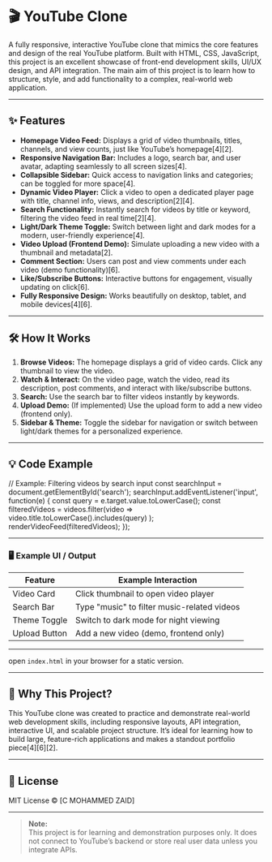 # 🎬 YouTube Clone

A fully responsive, interactive YouTube clone that mimics the core features and design of the real YouTube platform. Built with HTML, CSS, JavaScript, this project is an excellent showcase of front-end development skills, UI/UX design, and API integration. The main aim of this project is to learn how to structure, style, and add functionality to a complex, real-world web application.

---


## ✨ Features

- **Homepage Video Feed:** Displays a grid of video thumbnails, titles, channels, and view counts, just like YouTube’s homepage[4][2].
- **Responsive Navigation Bar:** Includes a logo, search bar, and user avatar, adapting seamlessly to all screen sizes[4].
- **Collapsible Sidebar:** Quick access to navigation links and categories; can be toggled for more space[4].
- **Dynamic Video Player:** Click a video to open a dedicated player page with title, channel info, views, and description[2][4].
- **Search Functionality:** Instantly search for videos by title or keyword, filtering the video feed in real time[2][4].
- **Light/Dark Theme Toggle:** Switch between light and dark modes for a modern, user-friendly experience[4].
- **Video Upload (Frontend Demo):** Simulate uploading a new video with a thumbnail and metadata[2].
- **Comment Section:** Users can post and view comments under each video (demo functionality)[6].
- **Like/Subscribe Buttons:** Interactive buttons for engagement, visually updating on click[6].
- **Fully Responsive Design:** Works beautifully on desktop, tablet, and mobile devices[4][6].

---

## 🛠️ How It Works

1. **Browse Videos:** The homepage displays a grid of video cards. Click any thumbnail to view the video.
2. **Watch & Interact:** On the video page, watch the video, read its description, post comments, and interact with like/subscribe buttons.
3. **Search:** Use the search bar to filter videos instantly by keywords.
4. **Upload Demo:** (If implemented) Use the upload form to add a new video (frontend only).
5. **Sidebar & Theme:** Toggle the sidebar for navigation or switch between light/dark themes for a personalized experience.

---

## 💡 Code Example

// Example: Filtering videos by search input
const searchInput = document.getElementById('search');
searchInput.addEventListener('input', function(e) {
const query = e.target.value.toLowerCase();
const filteredVideos = videos.filter(video =>
video.title.toLowerCase().includes(query)
);
renderVideoFeed(filteredVideos);
});



---

### 🖥️ Example UI / Output

| Feature              | Example Interaction                        |
|----------------------|--------------------------------------------|
| Video Card           | Click thumbnail to open video player       |
| Search Bar           | Type "music" to filter music-related videos|
| Theme Toggle         | Switch to dark mode for night viewing      |
| Upload Button        | Add a new video (demo, frontend only)      |

---

open `index.html` in your browser for a static version.

---

## 🤔 Why This Project?

This YouTube clone was created to practice and demonstrate real-world web development skills, including responsive layouts, API integration, interactive UI, and scalable project structure. It’s ideal for learning how to build large, feature-rich applications and makes a standout portfolio piece[4][6][2].

---

## 📝 License

MIT License © [C MOHAMMED ZAID]

---

> **Note:**  
> This project is for learning and demonstration purposes only. It does not connect to YouTube’s backend or store real user data unless you integrate APIs.
